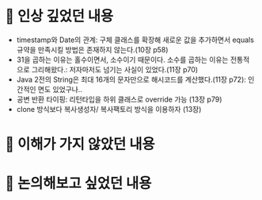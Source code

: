 # 📌 인상 깊었던 내용
  * timestamp와 Date의 관계: 구체 클래스를 확장해 새로운 값을 추가하면서 equals 규약을 만족시킬 방법은 존재하지 않는다.(10장 p58)
  * 31을 곱하는 이유는 홀수이면서, 소수이기 때문이다. 소수를 곱하는 이유는 전통적으로 그리해왔다.: 저자마저도 넘기는 사실이 있었다.(11장 p70)
  * Java 2전의 String은 최대 16개의 문자만으로 해시코드를 계산했다.(11장 p72): 인간적인 면도 있었구나..
  * 공변 반환 타이핑: 리턴타입을 하위 클래스로 override 가능 (13장 p79)
  * clone 방식보다 복사생성자/ 복사팩토리 방식을 이용하자 (13장)
  
# 📌 이해가 가지 않았던 내용

# 📌 논의해보고 싶었던 내용

